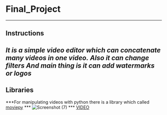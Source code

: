 # Final_Project

-----
## Instructions
***It is a simple video editor which can concatenate many videos in one video.***
***Also it can change filters***
***And main thing is it can add watermarks or logos***
-------



## Libraries
***For manipulating videos with python there is a library which called [moviepy]([https://pypi.org/project/moviepy/]) ***
![Screenshot (7)](https://user-images.githubusercontent.com/99857663/171772285-bbff9c65-ee1a-485c-b096-85f8f92aa7b9.png)
*** [VIDEO](https://drive.google.com/file/d/1wCOREBd9vNs0f6JzlzuIus3bd2dq21NX/view?usp=sharing)
